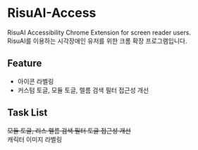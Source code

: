 # RisuAI-Access
RisuAI Accessibility Chrome Extension for screen reader users.   
RisuAI를 이용하는 시각장애인 유저를 위한 크롬 확장 프로그램입니다.

## Feature
- 아이콘 라벨링
- 커스텀 토글, 모듈 토글, 렐름 검색 필터 접근성 개선

## Task List
~~모듈 토글, 리스 렐름 검색 필터 토글 접근성 개선~~   
캐릭터 이미지 라벨링

